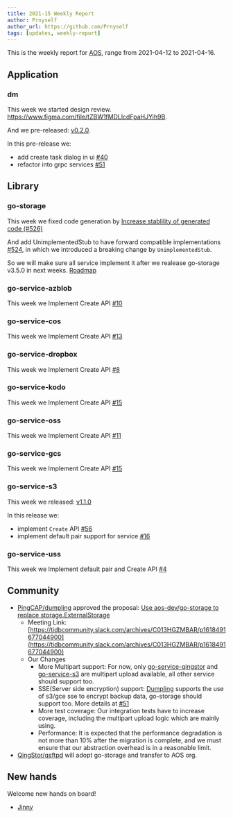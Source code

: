 ```yaml
---
title: 2021-15 Weekly Report
author: Prnyself
author_url: https://github.com/Prnyself
tags: [updates, weekly-report]
---
```


This is the weekly report for [AOS](https://aos.dev), range from 2021-04-12 to 2021-04-16.

## Application

### dm

This week we started design review.
https://www.figma.com/file/tZBW1fMDLlcdFpaHJYih9B.

And we pre-released: [v0.2.0](https://github.com/aos-dev/dm/releases/tag/v0.2.0).

In this pre-release we:
- add create task dialog in ui [#40](https://github.com/aos-dev/dm/pull/40)
- refactor into grpc services [#51](https://github.com/aos-dev/dm/pull/51)

## Library

### go-storage

This week we fixed code generation by [Increase stablility of generated code (#526)](https://github.com/aos-dev/go-storage/pull/526)

And add UnimplementedStub to have forward compatible implementations [#524](https://github.com/aos-dev/go-storage/pull/524),
in which we introduced a breaking change by `UnimplementedStub`.

So we will make sure all service implement it after we realease go-storage v3.5.0 in next weeks. [Roadmap](https://github.com/aos-dev/go-storage/issues/527)

### go-service-azblob

This week we Implement Create API [#10](https://github.com/aos-dev/go-service-azblob/pull/10)

### go-service-cos

This week we Implement Create API [#13](https://github.com/aos-dev/go-service-cos/pull/13)

### go-service-dropbox

This week we Implement Create API [#8](https://github.com/aos-dev/go-service-dropbox/pull/8)

### go-service-kodo

This week we Implement Create API [#15](https://github.com/aos-dev/go-service-kodo/pull/15)

### go-service-oss

This week we Implement Create API [#11](https://github.com/aos-dev/go-service-oss/pull/11)

### go-service-gcs

This week we Implement Create API [#15](https://github.com/aos-dev/go-service-gcs/pull/15)

### go-service-s3

This week we released: [v1.1.0](https://github.com/aos-dev/go-service-s3/releases/tag/v1.1.0)

In this release we:
- implement `Create` API [#56](https://github.com/aos-dev/go-service-s3/pull/56)
- implement default pair support for service [#16](https://github.com/aos-dev/go-service-s3/pull/16)

### go-service-uss

This week we Implement default pair and Create API [#4](https://github.com/aos-dev/go-service-uss/pull/4)

## Community

- [PingCAP/dumpling](https://github.com/pingcap/dumpling) approved the proposal: [Use aos-dev/go-storage to replace storage.ExternalStorage](https://hackmd.io/@xuanwo/B1-JmNN8O)
    - Meeting Link: [https://tidbcommunity.slack.com/archives/C013HGZMBAR/p1618491677044900](https://tidbcommunity.slack.com/archives/C013HGZMBAR/p1618491677044900)
    - Our Changes
        - More Multipart support: 
          For now, only [go-service-qingstor](https://github.com/aos-dev/go-service-qingstor) 
          and [go-service-s3](https://github.com/aos-dev/go-service-s3) are multipart upload available, all other service 
          should support too.
        - SSE(Server side encryption) support:
          [Dumpling](https://github.com/pingcap/dumpling) supports the use of s3/gce sse to encrypt backup data, 
          go-storage should support too. More details at [#51](https://github.com/aos-dev/go-service-s3/issues/51)
        - More test coverage:
          Our integration tests have to increase coverage, including the multipart upload logic which are mainly using.
        - Performance:
          It is expected that the performance degradation is not more than 10% after the migration is complete, 
          and we must ensure that our abstraction overhead is in a reasonable limit.
- [QingStor/qsftpd](https://github.com/qingstor/qsftpd) will adopt go-storage and transfer to AOS org.

## New hands

Welcome new hands on board!
- [Jinny](https://github.com/JinnyYi)

